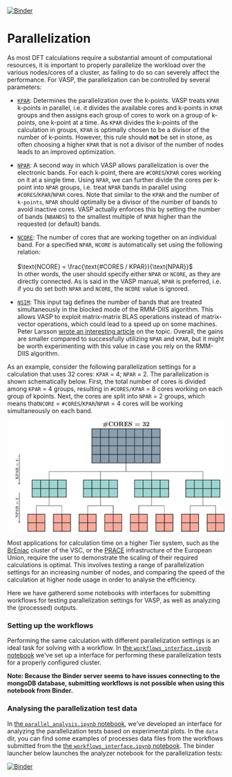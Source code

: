 [![Binder](https://mybinder.org/badge_logo.svg)](https://mybinder.org/v2/gh/mbercx/jupyter/master)

# Parallelization

As most DFT calculations require a substantial amount of computational resources, it is important to properly parallelize the workload over the various nodes/cores of a cluster, as failing to do so can severely affect the performance. For VASP, the parallelization can be controlled by several parameters:

- [`KPAR`](https://cms.mpi.univie.ac.at/wiki/index.php/KPAR): Determines the parallelization over the k-points. VASP treats `KPAR` k-points in parallel, i.e. it divides the available cores and k-points in `KPAR` groups and then assigns each group of cores to work on a group of k-points, one k-point at a time. As `KPAR` divides the k-points of the calculation in groups, `KPAR` is optimally chosen to be a divisor of the number of k-points. However, this rule should **not** be set in stone, as often choosing a higher `KPAR` that is not a divisor of the number of nodes leads to an improved optimization.

- [`NPAR`](https://cms.mpi.univie.ac.at/wiki/index.php/NPAR): A second way in which VASP allows parallelization is over the electronic bands. For each k-point, there are `#CORES`/`KPAR` cores working on it at a single time. Using `NPAR`, we can further divide the cores per k-point into `NPAR` groups, i.e. treat `NPAR` bands in parallel using `#CORES`/`KPAR`/`NPAR` cores. Note that similar to the `KPAR` and the number of `k-points`, `NPAR` should optimally be a divisor of the number of bands to avoid inactive cores. VASP actually enforces this by setting the number of bands (`NBANDS`) to the smallest multiple of `NPAR` higher than the requested (or default) bands.

- [`NCORE`](https://cms.mpi.univie.ac.at/wiki/index.php/NCORE): The number of cores that are working together on an individual band. For a specified `NPAR`, `NCORE` is automatically set using the following relation:</br></br>
$\text{NCORE} = \frac{\text{#CORES / KPAR}}{\text{NPAR}}$</br>
In other words, the user should specify either `NPAR` or `NCORE`, as they are directly connected. As is said in the VASP manual, `NPAR` is preferred, i.e. if you do set both `NPAR` and `NCORE`, the `NCORE` value is ignored.

- [`NSIM`](https://cms.mpi.univie.ac.at/wiki/index.php/NSIM): This input tag defines the number of bands that are treated simultaneously in the blocked mode of the RMM-DIIS algorithm. This allows VASP to exploit matrix-matrix BLAS operations instead of matrix-vector operations, which could lead to a speed up on some machines. Peter Larsson [wrote an interesting article](https://www.nsc.liu.se/~pla/blog/2012/02/22/nparnsim/) on the topic. Overall, the gains are smaller compared to successfully utilizing `NPAR` and `KPAR`, but it might be worth experimenting with this value in case you rely on the RMM-DIIS algorithm.

As an example, consider the following parallelization settings for a calculation that uses 32 cores: `KPAR` = 4; `NPAR` = 2. The parallelization is shown schematically below. First, the total number of cores is divided among `KPAR` = 4 groups, resulting in `#CORES/KPAR` = 8 cores working on each group of kpoints. Next, the cores are split into `NPAR` = 2 groups, which means that`NCORE` = `#CORES`/`KPAR`/`NPAR` = 4 cores will be working simultaneously on each band.

<img src="parallelization.png" width="800px">

Most applications for calculation time on a higher Tier system, such as the [BrEniac](https://www.vscentrum.be/tier1) cluster of the VSC, or the [PRACE](http://www.prace-ri.eu/) infrastructure of the European Union, require the user to demonstrate the scaling of their required calculations is optimal. This involves testing a range of parallelization settings for an increasing number of nodes, and comparing the speed of the calculation at higher node usage in order to analyse the efficiency.

Here we have gathererd some notebooks with interfaces for submitting workflows for testing parallelization settings for VASP, as well as analyzing the (processed) outputs. 

### Setting up the workflows

Performing the same calculation with different parallelization settings is an ideal task for solving with a workflow. In [the `workflows_interface.ipynb` notebook](workflow_interface.ipynb) we've set up a interface for performing these parallelization tests for a properly configured cluster.

**Note: Because the Binder server seems to have issues connecting to the mongoDB database, submitting workflows is not possible when using this notebook from Binder.**

### Analysing the parallelization test data

In [the `parallel_analysis.ipynb` notebook](parallel_analysis.ipynb), we've developed an interface for analyzing the parallelization tests based on experimental plots. In the `data` dir, you can find some examples of processes data files from the workflows submitted from the [the `workflows_interface.ipynb` notebook](workflow_interface.ipynb). The binder launcher below launches the analyzer notebook for the parallelization tests:

[![Binder](https://mybinder.org/badge_logo.svg)](https://mybinder.org/v2/gh/mbercx/jupyter/master?filepath=parallel%2Fparallel_analysis.ipynb)

